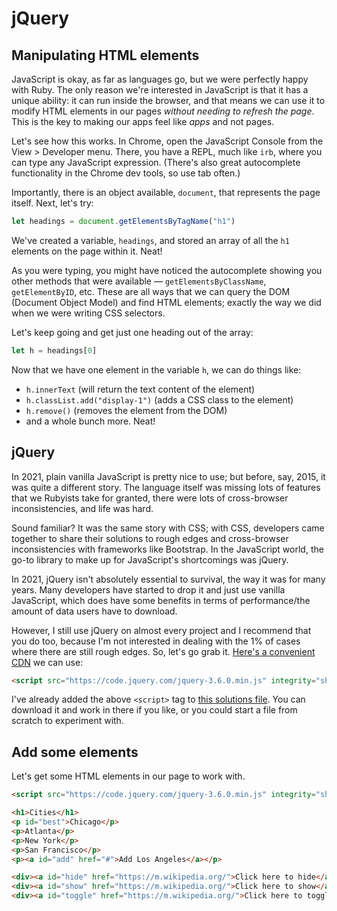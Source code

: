 # jQuery

## Manipulating HTML elements

JavaScript is okay, as far as languages go, but we were perfectly happy with Ruby. The only reason we're interested in JavaScript is that it has a unique ability: it can run inside the browser, and that means we can use it to modify HTML elements in our pages _without needing to refresh the page_. This is the key to making our apps feel like _apps_ and not pages.

Let's see how this works. In Chrome, open the JavaScript Console from the View > Developer menu. There, you have a REPL, much like `irb`, where you can type any JavaScript expression. (There's also great autocomplete functionality in the Chrome dev tools, so use tab often.)

Importantly, there is an object available, `document`, that represents the page itself. Next, let's try:

```js
let headings = document.getElementsByTagName("h1")
```

We've created a variable, `headings`, and stored an array of all the `h1` elements on the page within it. Neat!

As you were typing, you might have noticed the autocomplete showing you other methods that were available — `getElementsByClassName`, `getElementByID`, etc. These are all ways that we can query the DOM (Document Object Model) and find HTML elements; exactly the way we did when we were writing CSS selectors.

Let's keep going and get just one heading out of the array:

```js
let h = headings[0]
```

Now that we have one element in the variable `h`, we can do things like:

 -  `h.innerText` (will return the text content of the element)
 -  `h.classList.add("display-1")` (adds a CSS class to the element)
 -  `h.remove()` (removes the element from the DOM)
 -  and a whole bunch more. Neat!

## jQuery

In 2021, plain vanilla JavaScript is pretty nice to use; but before, say, 2015, it was quite a different story. The language itself was missing lots of features that we Rubyists take for granted, there were lots of cross-browser inconsistencies, and life was hard.

Sound familiar? It was the same story with CSS; with CSS, developers came together to share their solutions to rough edges and cross-browser inconsistencies with frameworks like Bootstrap. In the JavaScript world, the go-to library to make up for JavaScript's shortcomings was jQuery.

In 2021, jQuery isn't absolutely essential to survival, the way it was for many years. Many developers have started to drop it and just use vanilla JavaScript, which does have some benefits in terms of performance/the amount of data users have to download.

However, I still use jQuery on almost every project and I recommend that you do too, because I'm not interested in dealing with the 1% of cases where there are still rough edges. So, let's go grab it. [Here's a convenient CDN](https://code.jquery.com/) we can use:

```html
<script src="https://code.jquery.com/jquery-3.6.0.min.js" integrity="sha256-/xUj+3OJU5yExlq6GSYGSHk7tPXikynS7ogEvDej/m4=" crossorigin="anonymous"></script>
```

I've already added the above `<script>` tag to [this solutions file](https://github.com/appdev-projects/javascript_intro/blob/b1bb82ae3b80fec5fc8ccc0cb4dcf7bb2b7fa31d/hello.html). You can download it and work in there if you like, or you could start a file from scratch to experiment with.

## Add some elements

Let's get some HTML elements in our page to work with.

```html
<script src="https://code.jquery.com/jquery-3.6.0.min.js" integrity="sha256-/xUj+3OJU5yExlq6GSYGSHk7tPXikynS7ogEvDej/m4=" crossorigin="anonymous"></script>

<h1>Cities</h1>
<p id="best">Chicago</p>
<p>Atlanta</p>
<p>New York</p>
<p>San Francisco</p>
<p><a id="add" href="#">Add Los Angeles</a></p>

<div><a id="hide" href="https://m.wikipedia.org/">Click here to hide</a></div>
<div><a id="show" href="https://m.wikipedia.org/">Click here to show</a></div>
<div><a id="toggle" href="https://m.wikipedia.org/">Click here to toggle</a></div>
```
